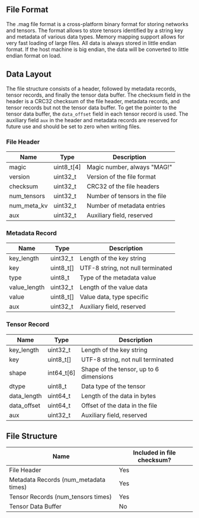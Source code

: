 ## File Format
The .mag file format is a cross-platform binary format for storing networks and tensors.
The format allows to store tensors identified by a string key and metadata of various data types.
Memory mapping support allows for very fast loading of large files.
All data is always stored in little endian format. If the host machine is big endian, the data will be converted to little endian format on load.

## Data Layout
The file structure consists of a header, followed by metadata records, tensor records, and finally the tensor data buffer.
The checksum field in the header is a CRC32 checksum of the file header, metadata records, and tensor records but not the tensor data buffer.
To get the pointer to the tensor data buffer, the `data_offset` field in each tensor record is used.
The auxiliary field `aux` in the header and metadata records are reserved for future use and should be set to zero when writing files.
### File Header
| Name        | Type       | Description                   |
|-------------|------------|-------------------------------|
| magic       | uint8_t[4] | Magic number, always "MAG!"   |
| version     | uint32_t   | Version of the file format    |
| checksum    | uint32_t   | CRC32 of the file headers     |
| num_tensors | uint32_t   | Number of tensors in the file |
| num_meta_kv | uint32_t   | Number of metadata entries    |
| aux         | uint32_t   | Auxiliary field, reserved     |

### Metadata Record
| Name         | Type      | Description                       |
|--------------|-----------|-----------------------------------|
| key_length   | uint32_t  | Length of the key string          |
| key          | uint8_t[] | UTF-8 string, not null terminated |
| type         | uint8_t   | Type of the metadata value        |
| value_length | uint32_t  | Length of the value data          |
| value        | uint8_t[] | Value data, type specific         |
| aux          | uint32_t  | Auxiliary field, reserved         |

### Tensor Record
| Name        | Type       | Description                             |
|-------------|------------|-----------------------------------------|
| key_length  | uint32_t   | Length of the key string                |
| key         | uint8_t[]  | UTF-8 string, not null terminated       |
| shape       | int64_t[6] | Shape of the tensor, up to 6 dimensions |
| dtype       | uint8_t    | Data type of the tensor                 |
| data_length | uint64_t   | Length of the data in bytes             |
| data_offset | uint64_t   | Offset of the data in the file          |
| aux         | uint32_t   | Auxiliary field, reserved               |

## File Structure
| Name                                  | Included in file checksum? |
|---------------------------------------|----------------------------|
| File Header                           | Yes                        |
| Metadata Records (num_metadata times) | Yes                        |
| Tensor Records (num_tensors times)    | Yes                        |
| Tensor Data Buffer                    | No                         |